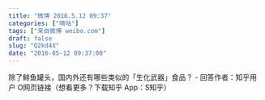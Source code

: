 ```yaml
---
title: "微博 2016.5.12 09:37"
categories: ["嘀咕"]
tags: ["来自微博 weibo.com"]
draft: false
slug: "Q2kd4X"
date: "2016-05-12 09:37:00"
---
```


<p>除了鲱鱼罐头，国内外还有哪些类似的「生化武器」食品？ - 回答作者：知乎用户 O网页链接（想看更多？下载知乎 App：S知乎） ​​​​</p>
